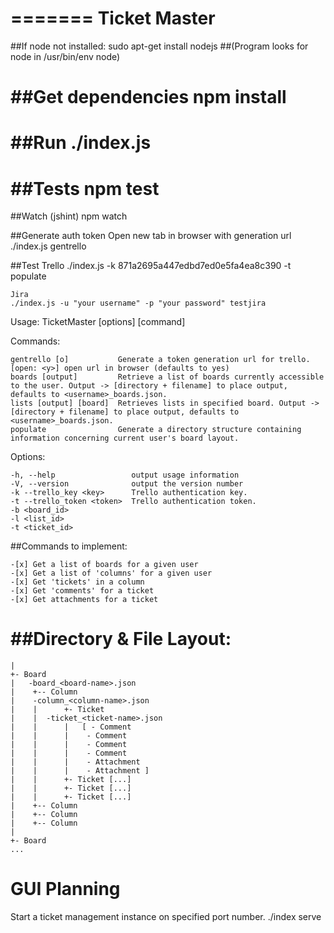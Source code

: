 =======
Ticket Master
=============
##If node not installed:
	sudo apt-get install nodejs
##(Program looks for node in /usr/bin/env node)
	
##Get dependencies
	npm install
==
##Run
	./index.js
==
##Tests
	npm test
==
##Watch (jshint)
	npm watch

##Generate auth token
    Open new tab in browser with generation url
    ./index.js gentrello

##Test
    Trello
    ./index.js -k 871a2695a447edbd7ed0e5fa4ea8c390 -t <your generated token> populate

    Jira
    ./index.js -u "your username" -p "your password" testjira
   


   Usage: TicketMaster [options] [command]


  Commands:

    gentrello [o]           Generate a token generation url for trello. [open: <y>] open url in browser (defaults to yes)
    boards [output]         Retrieve a list of boards currently accessible to the user. Output -> [directory + filename] to place output, defaults to <username>_boards.json.
    lists [output] [board]  Retrieves lists in specified board. Output -> [directory + filename] to place output, defaults to <username>_boards.json.
    populate                Generate a directory structure containing information concerning current user's board layout.

  Options:

    -h, --help                 output usage information
    -V, --version              output the version number
    -k --trello_key <key>      Trello authentication key.
    -t --trello_token <token>  Trello authentication token.
    -b <board_id>
    -l <list_id>
    -t <ticket_id>



##Commands to implement:

	-[x] Get a list of boards for a given user
	-[x] Get a list of 'columns' for a given user
	-[x] Get 'tickets' in a column
	-[x] Get 'comments' for a ticket
	-[x] Get attachments for a ticket

##Directory & File Layout:
==
    |
    +- Board
    |	-board_<board-name>.json
    |    +-- Column
    |	 -column_<column-name>.json
    |    |      +- Ticket
    |	 |	-ticket_<ticket-name>.json
    |    |      |   [ - Comment
    |    |      |    - Comment
    |    |      |    - Comment
    |    |      |    - Comment
    |    |      |    - Attachment
    |    |      |    - Attachment ]
    |    |      +- Ticket [...]
    |    |      +- Ticket [...]
    |    |      +- Ticket [...]
    |    +-- Column
    |    +-- Column
    |    +-- Column
    |
    +- Board
    ...

GUI Planning
========

Start a ticket management instance on specified port number.
./index serve <port>












